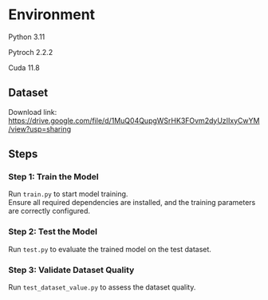 # Environment
Python 3.11

Pytroch 2.2.2

Cuda 11.8
## Dataset
Download link: https://drive.google.com/file/d/1MuQ04QupgWSrHK3FOvm2dyUzIIxyCwYM/view?usp=sharing

## Steps

### Step 1: Train the Model
Run `train.py` to start model training.  
Ensure all required dependencies are installed, and the training parameters are correctly configured.

### Step 2: Test the Model
Run `test.py` to evaluate the trained model on the test dataset.

### Step 3: Validate Dataset Quality
Run `test_dataset_value.py` to assess the dataset quality.
